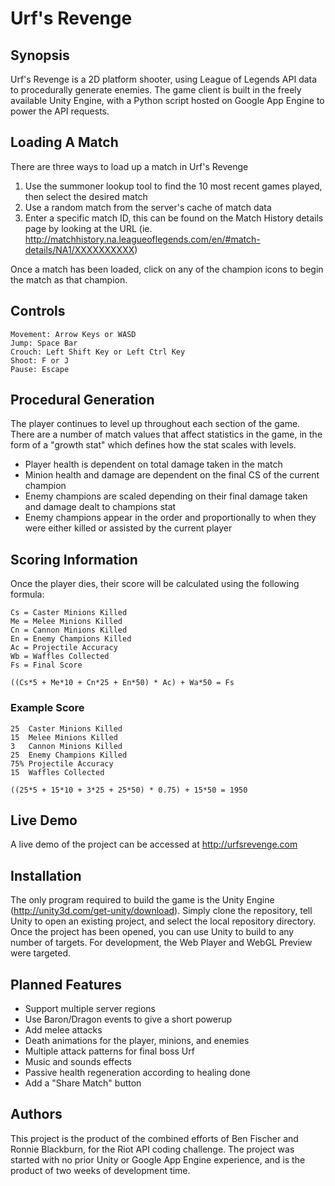 # Urf's Revenge

## Synopsis

Urf's Revenge is a 2D platform shooter, using League of Legends API data to procedurally generate enemies. The game client is built in the freely available Unity Engine, with a Python script hosted on Google App Engine to power the API requests.

## Loading A Match

There are three ways to load up a match in Urf's Revenge

1. Use the summoner lookup tool to find the 10 most recent games played, then select the desired match
2. Use a random match from the server's cache of match data
3. Enter a specific match ID, this can be found on the Match History details page by looking at the URL (ie. http://matchhistory.na.leagueoflegends.com/en/#match-details/NA1/XXXXXXXXXX)

Once a match has been loaded, click on any of the champion icons to begin the match as that champion.

## Controls

```
Movement: Arrow Keys or WASD
Jump: Space Bar
Crouch: Left Shift Key or Left Ctrl Key
Shoot: F or J
Pause: Escape
```

## Procedural Generation

The player continues to level up throughout each section of the game.  There are a number of match values that affect statistics in the game, in the form of a "growth stat" which defines how the stat scales with levels.

* Player health is dependent on total damage taken in the match
* Minion health and damage are dependent on the final CS of the current champion
* Enemy champions are scaled depending on their final damage taken and damage dealt to champions stat
* Enemy champions appear in the order and proportionally to when they were either killed or assisted by the current player

## Scoring Information

Once the player dies, their score will be calculated using the following formula:

```
Cs = Caster Minions Killed
Me = Melee Minions Killed
Cn = Cannon Minions Killed
En = Enemy Champions Killed
Ac = Projectile Accuracy
Wb = Waffles Collected
Fs = Final Score
```

    ((Cs*5 + Me*10 + Cn*25 + En*50) * Ac) + Wa*50 = Fs

### Example Score


```
25  Caster Minions Killed
15  Melee Minions Killed
3   Cannon Minions Killed
25  Enemy Champions Killed
75% Projectile Accuracy
15  Waffles Collected
```
    ((25*5 + 15*10 + 3*25 + 25*50) * 0.75) + 15*50 = 1950

## Live Demo

A live demo of the project can be accessed at http://urfsrevenge.com

## Installation

The only program required to build the game is the Unity Engine (http://unity3d.com/get-unity/download).  Simply clone the repository, tell Unity to open an existing project, and select the local repository directory.  Once the project has been opened, you can use Unity to build to any number of targets.  For development, the Web Player and WebGL Preview were targeted.

## Planned Features

* Support multiple server regions
* Use Baron/Dragon events to give a short powerup
* Add melee attacks
* Death animations for the player, minions, and enemies
* Multiple attack patterns for final boss Urf
* Music and sounds effects
* Passive health regeneration according to healing done
* Add a "Share Match" button

## Authors

This project is the product of the combined efforts of Ben Fischer and Ronnie Blackburn, for the Riot API coding challenge.  The project was started with no prior Unity or Google App Engine experience, and is the product of two weeks of development time.
